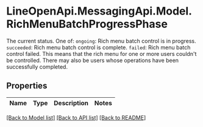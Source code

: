 # LineOpenApi.MessagingApi.Model.RichMenuBatchProgressPhase
The current status. One of:  `ongoing`: Rich menu batch control is in progress. `succeeded`: Rich menu batch control is complete. `failed`: Rich menu batch control failed.           This means that the rich menu for one or more users couldn't be controlled.           There may also be users whose operations have been successfully completed. 

## Properties

Name | Type | Description | Notes
------------ | ------------- | ------------- | -------------

[[Back to Model list]](../README.md#documentation-for-models) [[Back to API list]](../README.md#documentation-for-api-endpoints) [[Back to README]](../README.md)

